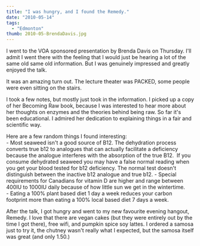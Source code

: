 ```yaml
---
title: "I was hungry, and I found the Remedy."
date: "2010-05-14"
tags:
  - "Edmonton"
thumb: 2010-05-BrendaDavis.jpg
---
```


I went to the VOA sponsored presentation by Brenda Davis on Thursday. I'll admit I went there with the feeling that I would just be hearing a lot of the same old same old information. But I was genuinely impressed and greatly enjoyed the talk.

It was an amazing turn out. The lecture theater was PACKED, some people were even sitting on the stairs.  

I took a few notes, but mostly just took in the information. I picked up a copy of her Becoming Raw book, because I was interested to hear more about her thoughts on enzymes and the theories behind being raw. So far it's been educational. I admired her dedication to explaining things in a fair and scientific way.  

Here are a few random things I found interesting:  
\- Most seaweed isn't a good source of B12. The dehydration process converts true b12 to analogues that can actually facilitate a deficiency because the analogue interferes with the absorption of the true B12.  If you consume dehydrated seaweed you may have a false normal reading when you get your blood tested for b12 deficiency. The normal test doesn't distinguish between the inactive b12 analogue and true b12.
\- Special requirements for Canadians for vitamin D are higher and range between 400IU to 1000IU daily because of how little sun we get in the wintertime.  
\- Eating a 100% plant based diet 1 day a week reduces your carbon footprint more than eating a 100% local based diet 7 days a week.  

After the talk, I got hungry and went to my new favourite evening hangout, Remedy. I love that there are vegan cakes (but they were entirely out by the time I got there), free wifi, and pumpkin spice soy lattes. I ordered a samosa just to try it, the chutney wasn't really what I expected, but the samosa itself was great (and only 1.50.)
